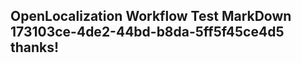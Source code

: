 <properties
ms.topic="hero-topic"
ms.test1="hero-topic"
ms.test2="test"/>


## OpenLocalization Workflow Test MarkDown 173103ce-4de2-44bd-b8da-5ff5f45ce4d5 thanks!



<!--HONumber=Aug16_HO4-->


